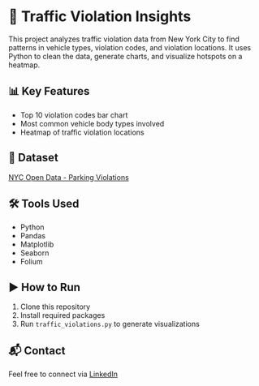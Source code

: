 # 🚦 Traffic Violation Insights

This project analyzes traffic violation data from New York City to find patterns in vehicle types, violation codes, and violation locations. It uses Python to clean the data, generate charts, and visualize hotspots on a heatmap.

## 📊 Key Features
- Top 10 violation codes bar chart
- Most common vehicle body types involved
- Heatmap of traffic violation locations

## 📁 Dataset
[NYC Open Data - Parking Violations](https://data.cityofnewyork.us/resource/h9gi-nx95.csv)

## 🛠 Tools Used
- Python
- Pandas
- Matplotlib
- Seaborn
- Folium

## ▶️ How to Run
1. Clone this repository  
2. Install required packages  
3. Run `traffic_violations.py` to generate visualizations

## 📬 Contact
Feel free to connect via [LinkedIn](https://www.linkedin.com/in/vikash-sharma-284191230?lipi=urn%3Ali%3Apage%3Ad_flagship3_profile_view_base_contact_details%3Br6MbwtyyRBid4X8rxz1TGw%3D%3D)
